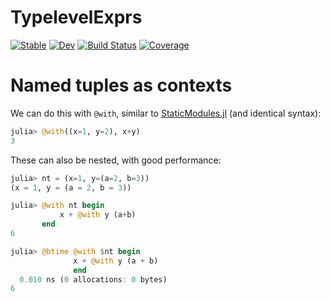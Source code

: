 # TypelevelExprs

[![Stable](https://img.shields.io/badge/docs-stable-blue.svg)](https://cscherrer.github.io/TypelevelExprs.jl/stable)
[![Dev](https://img.shields.io/badge/docs-dev-blue.svg)](https://cscherrer.github.io/TypelevelExprs.jl/dev)
[![Build Status](https://github.com/cscherrer/TypelevelExprs.jl/workflows/CI/badge.svg)](https://github.com/cscherrer/TypelevelExprs.jl/actions)
[![Coverage](https://codecov.io/gh/cscherrer/TypelevelExprs.jl/branch/master/graph/badge.svg)](https://codecov.io/gh/cscherrer/TypelevelExprs.jl)



# Named tuples as contexts

We can do this with `@with`, similar to [StaticModules.jl](https://github.com/MasonProtter/StaticModules.jl) (and identical syntax):

```julia
julia> @with((x=1, y=2), x+y)
3
```

These can also be nested, with good performance:
```julia
julia> nt = (x=1, y=(a=2, b=3))
(x = 1, y = (a = 2, b = 3))

julia> @with nt begin
           x + @with y (a+b)
       end
6

julia> @btime @with $nt begin
              x + @with y (a + b)
              end
  0.010 ns (0 allocations: 0 bytes)
6
```
